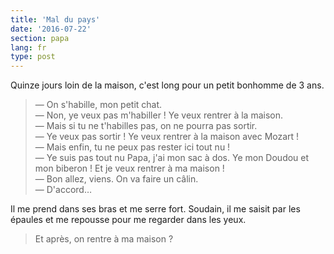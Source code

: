 ```yaml
---
title: 'Mal du pays'
date: '2016-07-22'
section: papa
lang: fr
type: post
---
```


Quinze jours loin de la maison, c'est long pour un petit bonhomme de 3 ans.

<!-- more -->

> — On s'habille, mon petit chat.  
> — Non, ye veux pas m'habiller ! Ye veux rentrer à la maison.  
> — Mais si tu ne t'habilles pas, on ne pourra pas sortir.  
> — Ye veux pas sortir ! Ye veux rentrer à la maison avec Mozart !  
> — Mais enfin, tu ne peux pas rester ici tout nu !  
> — Ye suis pas tout nu Papa, j'ai mon sac à dos. Ye mon Doudou et mon biberon ! Et je veux rentrer à ma maison !  
> — Bon allez, viens. On va faire un câlin.  
> — D'accord…

Il me prend dans ses bras et me serre fort. Soudain, il me saisit par les épaules et me repousse pour me regarder dans les yeux.

> Et après, on rentre à ma maison ?
